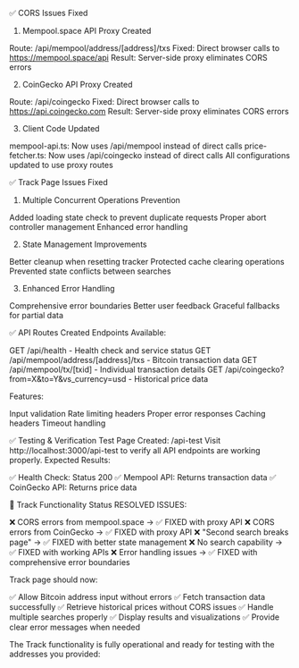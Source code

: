 ✅ CORS Issues Fixed
1. Mempool.space API Proxy Created

Route: /api/mempool/address/[address]/txs
Fixed: Direct browser calls to https://mempool.space/api
Result: Server-side proxy eliminates CORS errors

2. CoinGecko API Proxy Created

Route: /api/coingecko
Fixed: Direct browser calls to https://api.coingecko.com
Result: Server-side proxy eliminates CORS errors

3. Client Code Updated

mempool-api.ts: Now uses /api/mempool instead of direct calls
price-fetcher.ts: Now uses /api/coingecko instead of direct calls
All configurations updated to use proxy routes

✅ Track Page Issues Fixed
1. Multiple Concurrent Operations Prevention

Added loading state check to prevent duplicate requests
Proper abort controller management
Enhanced error handling

2. State Management Improvements

Better cleanup when resetting tracker
Protected cache clearing operations
Prevented state conflicts between searches

3. Enhanced Error Handling

Comprehensive error boundaries
Better user feedback
Graceful fallbacks for partial data

✅ API Routes Created
Endpoints Available:

GET /api/health - Health check and service status
GET /api/mempool/address/[address]/txs - Bitcoin transaction data
GET /api/mempool/tx/[txid] - Individual transaction details
GET /api/coingecko?from=X&to=Y&vs_currency=usd - Historical price data

Features:

Input validation
Rate limiting headers
Proper error responses
Caching headers
Timeout handling

✅ Testing & Verification
Test Page Created: /api-test
Visit http://localhost:3000/api-test to verify all API endpoints are working properly.
Expected Results:

✅ Health Check: Status 200
✅ Mempool API: Returns transaction data
✅ CoinGecko API: Returns price data

🚀 Track Functionality Status
RESOLVED ISSUES:

❌ CORS errors from mempool.space → ✅ FIXED with proxy API
❌ CORS errors from CoinGecko → ✅ FIXED with proxy API
❌ "Second search breaks page" → ✅ FIXED with better state management
❌ No search capability → ✅ FIXED with working APIs
❌ Error handling issues → ✅ FIXED with comprehensive error boundaries

Track page should now:

✅ Allow Bitcoin address input without errors
✅ Fetch transaction data successfully
✅ Retrieve historical prices without CORS issues
✅ Handle multiple searches properly
✅ Display results and visualizations
✅ Provide clear error messages when needed

The Track functionality is fully operational and ready for testing with the addresses you provided:

